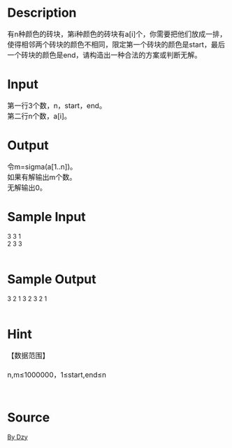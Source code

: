 
# Description

<div class="content"><p><span style="font-size: medium">有n种颜色的砖块，第i种颜色的砖块有a[i]个，你需要把他们放成一排，使得相邻两个砖块的颜色不相同，限定第一个砖块的颜色是start，最后一个砖块的颜色是end，请构造出一种合法的方案或判断无解。</span></p>
<p></p></div>

# Input

<div class="content"><p><span style="font-size: medium">第一行3个数，n，start，end。<br/>
第二行n个数，a[i]。</span></p>
<p></p></div>

# Output

<div class="content"><p><span style="font-size: medium">令m=sigma(a[1..n])。<br/>
如果有解输出m个数。<br/>
无解输出0。</span></p>
<p></p></div>

# Sample Input

<div class="content"><span class="sampledata">3 3 1<br/>
2 3 3<br/>
<br/>
</span></div>

# Sample Output

<div class="content"><span class="sampledata">3 2 1 3 2 3 2 1<br/>
<br/>
</span></div>

# Hint

<div class="content"><p></p><p><span style="font-size: medium">【数据范围】<br/><br/>
n,m≤1000000，1≤start,end≤n</span></p><br/>
<p></p><p></p></div>

# Source

<div class="content"><p><a href="problemset.php?search=By Dzy">By Dzy</a></p></div>

